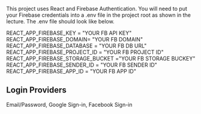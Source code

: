 This project uses React and Firebase Authentication.  You will need to put your Firebase credentials into a .env file in the project root as shown in the lecture. The .env file should look like below.  

REACT_APP_FIREBASE_KEY = "YOUR FB API KEY"
REACT_APP_FIREBASE_DOMAIN= "YOUR FB DOMAIN"
REACT_APP_FIREBASE_DATABASE = "YOUR FB DB URL"
REACT_APP_FIREBASE_PROJECT_ID = "YOUR FB PROJECT ID"  
REACT_APP_FIREBASE_STORAGE_BUCKET ="YOUR FB STORAGE BUCKEY"
REACT_APP_FIREBASE_SENDER_ID = "YOUR FB SENDER ID"
REACT_APP_FIREBASE_APP_ID = "YOUR FB APP ID"

## Login Providers

Email/Password, Google Sign-in, Facebook Sign-in

